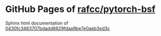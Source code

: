 GitHub Pages of [rafcc/pytorch-bsf](https://github.com/rafcc/pytorch-bsf)
===
Sphinx html documentation of [0430fc3463707bdadd6629fdaa9be7e0aeb3ed3c](https://github.com/rafcc/pytorch-bsf/tree/0430fc3463707bdadd6629fdaa9be7e0aeb3ed3c)
